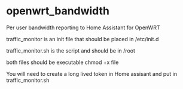 # openwrt_bandwidth
Per user bandwidth reporting to Home Assistant for OpenWRT


traffic_monitor is an init file that should be placed in /etc/init.d

traffic_monitor.sh is the script and should be in /root

both files should be executable chmod +x file

You will need to create a long lived token in Home assisant and put in traffic_monitor.sh
